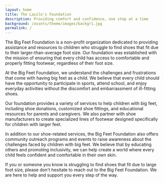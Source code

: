 ```yaml
---
layout: home
title: The Laszlo's Foundation
description: Providing comfort and confidence, one step at a time
background: /assets/theme/images/backgr1.jpg
permalink: /
---
```


The Big Feet Foundation is a non-profit organization dedicated to providing assistance and resources to children who struggle to find shoes that fit due to their larger-than-average foot size. Our foundation was established with the mission of ensuring that every child has access to comfortable and properly fitting footwear, regardless of their foot size.

At the Big Feet Foundation, we understand the challenges and frustrations that come with having big feet as a child. We believe that every child should have the opportunity to participate in sports, attend school, and enjoy everyday activities without the discomfort and embarrassment of ill-fitting shoes.

Our foundation provides a variety of services to help children with big feet, including shoe donations, customized shoe fittings, and educational resources for parents and caregivers. We also partner with shoe manufacturers to create specialized lines of footwear designed specifically for children with larger feet.

In addition to our shoe-related services, the Big Feet Foundation also offers community outreach programs and events to raise awareness about the challenges faced by children with big feet. We believe that by educating others and promoting inclusivity, we can help create a world where every child feels confident and comfortable in their own skin.

If you or someone you know is struggling to find shoes that fit due to large foot size, please don't hesitate to reach out to the Big Feet Foundation. We are here to help and support you every step of the way.



